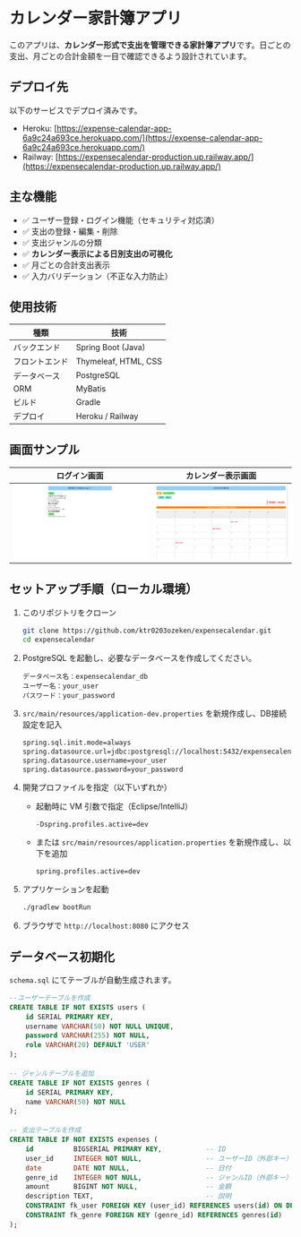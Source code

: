 # カレンダー家計簿アプリ

このアプリは、**カレンダー形式で支出を管理できる家計簿アプリ**です。日ごとの支出、月ごとの合計金額を一目で確認できるよう設計されています。

## デプロイ先

以下のサービスでデプロイ済みです。

- Heroku: [https://expense-calendar-app-6a9c24a693ce.herokuapp.com/](https://expense-calendar-app-6a9c24a693ce.herokuapp.com/)
- Railway: [https://expensecalendar-production.up.railway.app/](https://expensecalendar-production.up.railway.app/)

## 主な機能

- ✅ ユーザー登録・ログイン機能（セキュリティ対応済）
- ✅ 支出の登録・編集・削除
- ✅ 支出ジャンルの分類
- ✅ **カレンダー表示による日別支出の可視化**
- ✅ 月ごとの合計支出表示
- ✅ 入力バリデーション（不正な入力防止）

## 使用技術

| 種類       | 技術                           |
|------------|--------------------------------|
| バックエンド | Spring Boot (Java)            |
| フロントエンド | Thymeleaf, HTML, CSS           |
| データベース | PostgreSQL                    |
| ORM        | MyBatis                        |
| ビルド     | Gradle                         |
| デプロイ   | Heroku / Railway   |

## 画面サンプル

| ログイン画面 | カレンダー表示画面 |
|---------------|----------------------|
| ![login](docs/img/login.png) | ![calendar](docs/img/calendarView.png) |

## セットアップ手順（ローカル環境）

1. このリポジトリをクローン

    ```bash
    git clone https://github.com/ktr0203ozeken/expensecalendar.git
    cd expensecalendar
    ```

2. PostgreSQL を起動し、必要なデータベースを作成してください。

    ```
    データベース名：expensecalendar_db
    ユーザー名：your_user
    パスワード：your_password
    ```

3. `src/main/resources/application-dev.properties` を新規作成し、DB接続設定を記入

    ```properties
    spring.sql.init.mode=always
    spring.datasource.url=jdbc:postgresql://localhost:5432/expensecalendar_db
    spring.datasource.username=your_user
    spring.datasource.password=your_password
    ```

4. 開発プロファイルを指定（以下いずれか）

   - 起動時に VM 引数で指定（Eclipse/IntelliJ）

     ```
     -Dspring.profiles.active=dev
     ```

   - または `src/main/resources/application.properties` を新規作成し、以下を追加

     ```properties
     spring.profiles.active=dev
     ```

5. アプリケーションを起動

    ```bash
    ./gradlew bootRun
    ```

6. ブラウザで `http://localhost:8080` にアクセス  

## データベース初期化

`schema.sql` にてテーブルが自動生成されます。

```sql
--ユーザーテーブルを作成
CREATE TABLE IF NOT EXISTS users (
    id SERIAL PRIMARY KEY,
    username VARCHAR(50) NOT NULL UNIQUE,
    password VARCHAR(255) NOT NULL,
    role VARCHAR(20) DEFAULT 'USER'
);

-- ジャンルテーブルを追加
CREATE TABLE IF NOT EXISTS genres (
    id SERIAL PRIMARY KEY,
    name VARCHAR(50) NOT NULL
);

-- 支出テーブルを作成
CREATE TABLE IF NOT EXISTS expenses (
    id          BIGSERIAL PRIMARY KEY,           -- ID
    user_id     INTEGER NOT NULL,                -- ユーザーID（外部キー）
    date        DATE NOT NULL,                   -- 日付
    genre_id    INTEGER NOT NULL,                -- ジャンルID（外部キー）
    amount      BIGINT NOT NULL,                 -- 金額
    description TEXT,                            -- 説明
    CONSTRAINT fk_user FOREIGN KEY (user_id) REFERENCES users(id) ON DELETE CASCADE,
    CONSTRAINT fk_genre FOREIGN KEY (genre_id) REFERENCES genres(id)
);
```